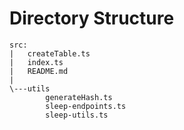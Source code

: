 # Directory Structure

```
src:
|   createTable.ts
|   index.ts
|   README.md
|
\---utils
        generateHash.ts
        sleep-endpoints.ts
        sleep-utils.ts
```